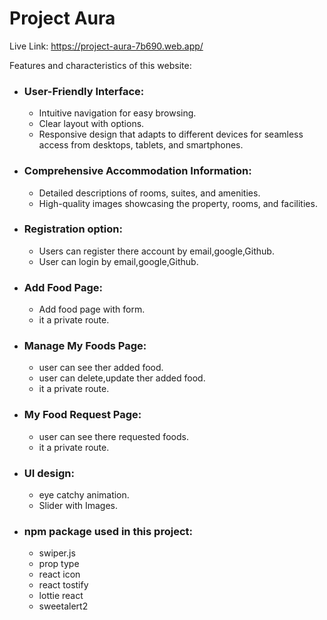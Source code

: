 # Project Aura

Live Link: https://project-aura-7b690.web.app/

Features and characteristics of this website:

- ### User-Friendly Interface:

  - Intuitive navigation for easy browsing.
  - Clear layout with options.
  - Responsive design that adapts to different devices for seamless access from desktops, tablets, and smartphones.

- ### Comprehensive Accommodation Information:

  - Detailed descriptions of rooms, suites, and amenities.
  - High-quality images showcasing the property, rooms, and facilities.

- ### Registration option:

  - Users can register there account by email,google,Github.
  - User can login by email,google,Github.

- ### Add Food Page:
  - Add food page with form.
  - it a private route.

- ### Manage My Foods Page:
  - user can see ther added food.
  - user can delete,update ther added food.
  - it a private route.
  
- ### My Food Request Page:

  - user can see there requested foods.
  - it a private route.

- ### UI design:

  - eye catchy animation.
  - Slider with Images.

- ### npm package used in this project:
  - swiper.js
  - prop type
  - react icon
  - react tostify
  - lottie react
  - sweetalert2
